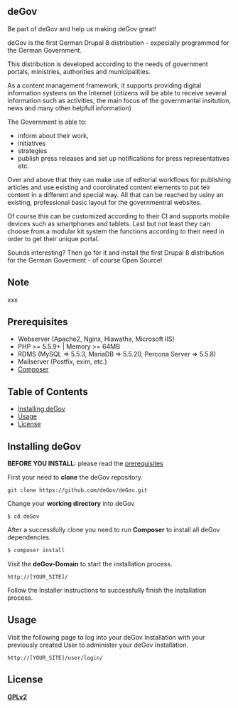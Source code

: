 ## deGov

Be part of deGov and help us making deGov great! 

deGov is the first German Drupal 8 distribution - expecially programmed for the German Government.

This distribution is developed according to the needs of government portals, ministries, authorities and municipalities.

As a content management framework, it supports providing digital information systems on the Internet (citizens will be able to receive several information such as activities, the main focus of the governmantal insitution, news and many other helpfull information)

The Government is able to: 

- inform about their work, 
- initiatives
- strategies
- publish press releases and set up notifications for press representatives etc.

Over and above that they can make use of editorial workflows for publishing articles and use existing and coordinated content elements to put teir content in a different and special way. All that can be reached by usiny an existing, professional basic layout for the governmentral websites. 

Of course this can be customized according to their CI and supports mobile devices such as smartphones and tablets.
Last but not least they can choose from a modular kit system the functions according to their need in order to get their unique portal.

Sounds interesting? Then go for it and install the first Drupal 8 distribution for the German Goverment - of course Open Source! 

## Note

xxx

## Prerequisites

- Webserver (Apache2, Nginx, Hiawatha, Microsoft IIS)
- PHP >= 5.5.9+ | Memory >= 64MB
- RDMS (MySQL => 5.5.3, MariaDB => 5.5.20, Percona Server => 5.5.8)
- Mailserver (Postfix, exim, etc.)
- [Composer](https://getcomposer.org/download/ "https://getcomposer.org/download/")

## Table of Contents

* [Installing deGov](#Installing-deGov)
* [Usage](#usage)
* [License](#license)

## Installing deGov

**BEFORE YOU INSTALL:** please read the [prerequisites](#prerequisites)

First your need to **clone** the deGov repository.
```
git clone https://github.com/deGov/deGov.git
```

Change your **working directory** into deGov
```
$ cd deGov
```

After a successfully clone you need to run **Composer** to install all deGov dependencies.
```bash
$ composer install
```

Visit the **deGov-Domain** to start the installation process.
```
http://[YOUR_SITE]/
```
Follow the Installer instructions to successfully finish the installation process.

## Usage
Visit the following page to log into your deGov Installation with your previously created User to administer your deGov Installation.
```
http://[YOUR_SITE]/user/login/
``` 

## License
[**GPLv2**](https://www.gnu.org/licenses/old-licenses/gpl-2.0.en.html "visit GPLv2 website")
